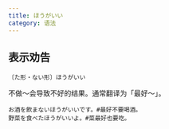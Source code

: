 ```yaml
---
title: ほうがいい
category: 语法
---
```


## 表示劝告

`〔た形・ない形〕ほうがいい`

不做～会导致不好的结果。通常翻译为「最好～」。

```example
お酒を飲まないほうがいいです。#最好不要喝酒。
野菜を食べたほうがいいよ。#菜最好也要吃。
```
